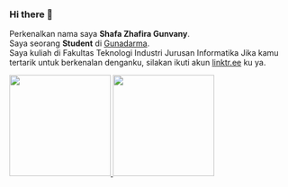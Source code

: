 ### Hi there 👋

<!--
**shafazhafirag/shafazhafirag** is a ✨ _special_ ✨ repository because its `README.md` (this file) appears on your GitHub profile.

Here are some ideas to get you started:

- 🔭 I’m currently working on ...
- 🌱 I’m currently learning ...
- 👯 I’m looking to collaborate on ...
- 🤔 I’m looking for help with ...
- 💬 Ask me about ...
- 📫 How to reach me: ...
- 😄 Pronouns: ...
- ⚡ Fun fact: ...
-->
 

Perkenalkan nama saya **Shafa Zhafira Gunvany**.\
Saya seorang **Student** di [Gunadarma](https://www.gunadarma.ac.id/).\
Saya kuliah di Fakultas Teknologi Industri Jurusan Informatika
Jika kamu tertarik untuk berkenalan denganku, silakan ikuti akun [linktr.ee](https://linktr.ee/shafazhafirag) ku ya.

<p align="left">
<a href="https://github.com/shafazhafirag">
  <img height="180em" src="https://github-readme-stats-eight-theta.vercel.app/api?username=shafazhafirag&show_icons=true&theme=algolia&include_all_commits=true&count_private=true"/>
  <img height="180em" src="https://github-readme-stats-eight-theta.vercel.app/api/top-langs/?username=dimasmds&layout=compact&langs_count=8&theme=algolia"/>
</a>
</p>
